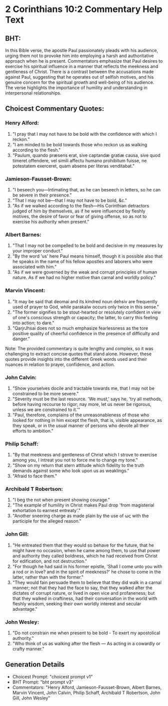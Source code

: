 # 2 Corinthians 10:2 Commentary Help Text

## BHT:
In this Bible verse, the apostle Paul passionately pleads with his audience, urging them not to provoke him into employing a harsh and authoritative approach when he is present. Commentators emphasize that Paul desires to exercise his spiritual influence in a manner that reflects the meekness and gentleness of Christ. There is a contrast between the accusations made against Paul, suggesting that he operates out of selfish motives, and his genuine concern for the spiritual growth and well-being of his audience. The verse highlights the importance of humility and understanding in interpersonal relationships.

## Choicest Commentary Quotes:
### Henry Alford:
1. "I pray that I may not have to be bold with the confidence with which I reckon." 
2. "I am minded to be bold towards those who reckon us as walking according to the flesh." 
3. "Paulum, quando præsens erat, sive captandæ gratiæ causa, sive quod timeret offendere, vel simili affectu humano prohibitum fuisse, ne potestatem exerceret, quam absens per literas venditabat."

### Jamieson-Fausset-Brown:
1. "I beseech you—Intimating that, as he can beseech in letters, so he can be severe in their presence."
2. "That I may not be—that I may not have to be bold, &c."
3. "As if we walked according to the flesh—His Corinthian detractors judged of him by themselves, as if he were influenced by fleshly motives, the desire of favor or fear of giving offense, so as not to exercise his authority when present."

### Albert Barnes:
1. "That I may not be compelled to be bold and decisive in my measures by your improper conduct."
2. "By the word 'us' here Paul means himself, though it is possible also that he speaks in the name of his fellow apostles and laborers who were associated with him."
3. "As if we were governed by the weak and corrupt principles of human nature. As if we had no higher motive than carnal and worldly policy."

### Marvin Vincent:
1. "It may be said that deomai and its kindred noun dehsiv are frequently used of prayer to God, while parakalw occurs only twice in this sense." 
2. "The former signifies to be stout-hearted or resolutely confident in view of one's conscious strength or capacity; the latter, to carry this feeling into action; to dare."
3. "QarjrJhsai does not so much emphasize fearlessness as the tore positive quality of cheerful confidence in the presence of difficulty and danger."

Note: The provided commentary is quite lengthy and complex, so it was challenging to extract concise quotes that stand alone. However, these quotes provide insights into the different Greek words used and their nuances in relation to prayer, confidence, and action.

### John Calvin:
1. "Show yourselves docile and tractable towards me, that I may not be constrained to be more severe."
2. "Severity must be the last resource. 'We must,' says he, 'try all methods, before having recourse to rigor; nay more, let us never be rigorous, unless we are constrained to it.'"
3. "Paul, therefore, complains of the unreasonableness of those who looked for nothing in him except the flesh, that is, visible appearance, as they speak, or in the usual manner of persons who devote all their efforts to ambition."

### Philip Schaff:
1. "By that meekness and gentleness of Christ which I strove to exercise among you, I intreat you not to force me to change my tone."
2. "Show on my return that stern attitude which fidelity to the truth demands against some who look upon us as weaklings."
3. "Afraid to face them."

### Archibald T Robertson:
1. "I beg the not when present showing courage."
2. "The example of humility in Christ makes Paul drop 'from magisterial exhortation to earnest entreaty'."
3. "Another sneering charge as made plain by the use of ως with the participle for the alleged reason."

### John Gill:
1. "He entreated them that they would so behave for the future, that he might have no occasion, when he came among them, to use that power and authority they called boldness, which he had received from Christ for edification, and not destruction."
2. "For though he had said in his former epistle, 'Shall I come unto you with a rod or in love? and in the spirit of meekness?' he chose to come in the latter, rather than with the former."
3. "They would fain persuade them to believe that they did walk in a carnal manner; not that they had the face to say, that they walked after the dictates of corrupt nature, or lived in open vice and profaneness; but that they walked in craftiness, had their conversation in the world with fleshly wisdom, seeking their own worldly interest and secular advantage."

### John Wesley:
1. "Do not constrain me when present to be bold - To exert my apostolical authority."
2. "Who think of us as walking after the flesh — As acting in a cowardly or crafty manner."


## Generation Details
- Choicest Prompt: "choicest prompt v1"
- BHT Prompt: "bht prompt v3"
- Commentators: "Henry Alford, Jamieson-Fausset-Brown, Albert Barnes, Marvin Vincent, John Calvin, Philip Schaff, Archibald T Robertson, John Gill, John Wesley"

